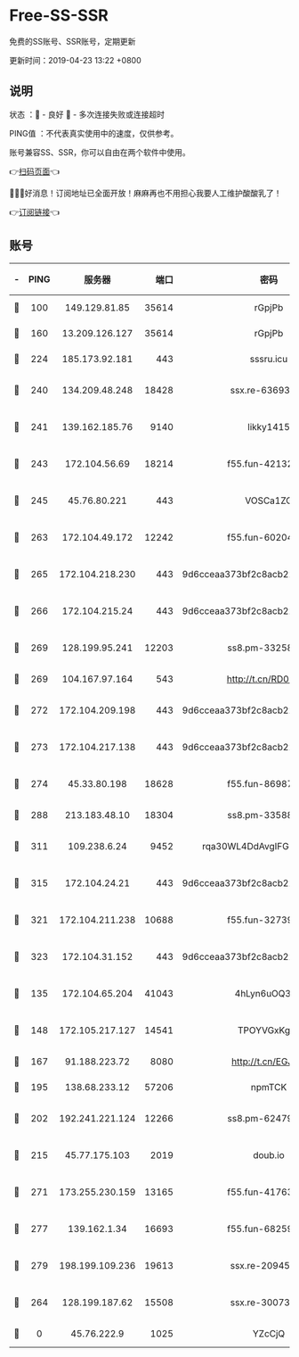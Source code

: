 # Free-SS-SSR

免费的SS账号、SSR账号，定期更新

更新时间：2019-04-23 13:22 +0800

## 说明

状态     ：🙂 - 良好 🙁 - 多次连接失败或连接超时

PING值   ：不代表真实使用中的速度，仅供参考。

账号兼容SS、SSR，你可以自由在两个软件中使用。

👉[扫码页面](https://liesauer.github.io/Free-SS-SSR/)👈

🎉🎉🎉好消息！订阅地址已全面开放！麻麻再也不用担心我要人工维护酸酸乳了！

👉[订阅链接](https://www.liesauer.net/yogurt/subscribe?ACCESS_TOKEN=DAYxR3mMaZAsaqUb)👈

## 账号

|-|PING|服务器|端口|密码|加密方式|区域|
|:----:|:----:|:-----:|-----:|:----:|:----:|:----:|
|🙂|100|149.129.81.85|35614|rGpjPb|rc4-md5|HK|
|🙂|160|13.209.126.127|35614|rGpjPb|rc4-md5|KR|
|🙂|224|185.173.92.181|443|sssru.icu|rc4-md5|RU|
|🙂|240|134.209.48.248|18428|ssx.re-63693340|aes-256-cfb|US|
|🙂|241|139.162.185.76|9140|likky1415|aes-256-cfb|DE|
|🙂|243|172.104.56.69|18214|f55.fun-42132790|aes-256-cfb|SG|
|🙂|245|45.76.80.221|443|VOSCa1ZG|aes-256-cfb|DE|
|🙂|263|172.104.49.172|12242|f55.fun-60204359|aes-256-cfb|SG|
|🙂|265|172.104.218.230|443|9d6cceaa373bf2c8acb22e60b6a58be6|aes-256-cfb|US|
|🙂|266|172.104.215.24|443|9d6cceaa373bf2c8acb22e60b6a58be6|aes-256-cfb|US|
|🙂|269|128.199.95.241|12203|ss8.pm-33258331|aes-256-cfb|SG|
|🙂|269|104.167.97.164|543|http://t.cn/RD0D7sx|rc4-md5|CA|
|🙂|272|172.104.209.198|443|9d6cceaa373bf2c8acb22e60b6a58be6|aes-256-cfb|US|
|🙂|273|172.104.217.138|443|9d6cceaa373bf2c8acb22e60b6a58be6|aes-256-cfb|US|
|🙂|274|45.33.80.198|18628|f55.fun-86987032|aes-256-cfb|US|
|🙂|288|213.183.48.10|18304|ss8.pm-33588468|rc4-md5|RU|
|🙂|311|109.238.6.24|9452|rqa30WL4DdAvgIFG6Fs3znzTa|aes-256-cfb|FR|
|🙂|315|172.104.24.21|443|9d6cceaa373bf2c8acb22e60b6a58be6|aes-256-cfb|US|
|🙂|321|172.104.211.238|10688|f55.fun-32739231|aes-256-cfb|US|
|🙂|323|172.104.31.152|443|9d6cceaa373bf2c8acb22e60b6a58be6|aes-256-cfb|US|
|🙂|135|172.104.65.204|41043|4hLyn6uOQ3hU|aes-256-cfb|JP|
|🙂|148|172.105.217.127|14541|TPOYVGxKglpi|aes-256-cfb|JP|
|🙂|167|91.188.223.72|8080|http://t.cn/EGJIyrl|rc4-md5|RU|
|🙂|195|138.68.233.12|57206|npmTCK|rc4-md5|US|
|🙂|202|192.241.221.124|12266|ss8.pm-62479228|aes-256-cfb|US|
|🙂|215|45.77.175.103|2019|doub.io|aes-128-ctr|SG|
|🙂|271|173.255.230.159|13165|f55.fun-41763187|aes-256-cfb|US|
|🙂|277|139.162.1.34|16693|f55.fun-68259533|aes-256-cfb|SG|
|🙂|279|198.199.109.236|19613|ssx.re-20945922|aes-256-cfb|US|
|🙁|264|128.199.187.62|15508|ssx.re-30073264|aes-256-cfb|SG|
|🙁|0|45.76.222.9|1025|YZcCjQ|rc4-md5|JP|
